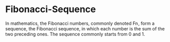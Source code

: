 # Fibonacci-Sequence
In mathematics, the Fibonacci numbers, commonly denoted Fn , form a sequence, the Fibonacci sequence, in which each number is the sum of the two preceding ones. The sequence commonly starts from 0 and 1.
